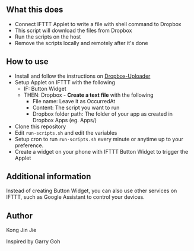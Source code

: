 ## What this does

- Connect IFTTT Applet to write a file with shell command to Dropbox
- This script will download the files from Dropbox 
- Run the scripts on the host
- Remove the scripts locally and remotely after it's done

## How to use

- Install and follow the instructions on [Dropbox-Uploader](https://github.com/andreafabrizi/Dropbox-Uploader)
- Setup Applet on IFTTT with the following
  - IF: Button Widget
  - THEN: Dropbox - **Create a text file** with the following
      - File name: Leave it as OccurredAt
      - Content: The script you want to run
      - Dropbox folder path: The folder of your app as created in Dropbox Apps (eg. Apps/<MyAppName>)
- Clone this repository
- Edit `run-scripts.sh` and edit the variables
- Setup cron to run `run-scripts.sh` every minute or anytime up to your preference.
- Create a widget on your phone with IFTTT Button Widget to trigger the Applet

## Additional information

Instead of creating Button Widget, you can also use other services on IFTTT, such as Google Assistant to control your
devices.

## Author

Kong Jin Jie

Inspired by Garry Goh